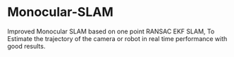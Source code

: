 Monocular-SLAM
==============

Improved Monocular SLAM based on one point RANSAC EKF SLAM, To Estimate the trajectory of the camera or robot in real time performance with good results.